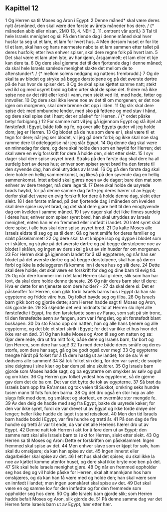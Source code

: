 ## Kapittel 12

1 Og Herren sa til Moses og Aron i Egypt:
2 Denne måned* skal være deres nytt årsmåned, den skal være den første av årets måneder hos dere. / {* måneden abib eller nisan, 2MO 13, 4. NEH 2, 11. omtrent vår april.}
3 Tal til hele Israels menighet og si: På den tiende dag i denne måned skal hver husfar ta seg ut et lam, et lam for hvert hus.
4 Men dersom huset er for lite til et lam, skal han og hans nærmeste nabo ta et lam sammen etter tallet på deres husfolk; etter hva enhver spiser, skal dere regne folk på hvert lam.
5 Det skal være et lam uten lyte, av hankjønn, årsgammelt; et lam eller et kje kan dere ta.
6 Og dere skal gjemme det til den fjortende dag i denne måned; da skal hele Israels samlede menighet slakte det mellom de to aftenstunder*. / {* mellom solens nedgang og nattens frembrudd.}
7 Og de skal ta av blodet og stryke på begge dørstolpene og på det øverste dørtre på de hus hvor de spiser det.
8 Og de skal spise kjøttet samme natt; stekt ved ild og med usyret brød og bitre urter skal de spise det.
9 dere må ikke spise noe av det rått eller kokt i vann, men stekt ved ild, med hode, føtter og innvoller.
10 Og dere skal ikke levne noe av det til om morgenen; er det noe igjen om morgenen, skal dere brenne det opp i ilden.
11 Og slik skal dere spise det: med ombundne lender, med sko på føttene og med stav i hånd, og dere skal spise det i hast; det er påske* for Herren. / {* ordet påske betyr forbigang.}
12 For samme natt vil jeg gå igjennom Egypt og slå ihjel alt førstefødt i Egypt, både folk og fe, og over alle Egypts guder vil jeg holde dom; jeg er Herren.
13 Og blodet på de hus som dere er i, skal være til et tegn for dere; når jeg ser blodet, vil jeg gå dere forbi; og ikke skal noe slag ramme dere til ødeleggelse når jeg slår Egypt.
14 Og denne dag skal være en minnedag for dere, og dere skal holde den som en høytid for Herren; det skal være en evig forskrift for dere å holde den, slekt etter slekt.
15 I syv dager skal dere spise usyret brød. Straks på den første dag skal dere ha all surdeig bort av deres hus; enhver som spiser syret brød fra den første til den syvende dag, han skal utryddes av Israel.
16 Og på den første dag skal dere holde en hellig sammenkomst, og likeså på den syvende dag en hellig sammenkomst. Intet arbeid skal gjøres noen av de dager; bare den mat som enhver av dere trenger, må dere lage til.
17 Dere skal holde de usyrede brøds høytid, for på denne samme dag førte jeg deres hærer ut av Egypt; derfor skal det være en evig forskrift for dere å holde denne dag, slekt etter slekt.
18 I den første måned, på den fjortende dag i måneden om kvelden skal dere spise usyret brød, og det skal dere gjøre helt til den enogtyvende dag om kvelden i samme måned.
19 I syv dager skal det ikke finnes surdeig i deres hus; enhver som spiser syret brød, han skal utryddes av Israels menighet, enten han er en fremmed eller innfødt i landet.
20 Intet syret skal dere spise, i alle hus skal dere spise usyret brød.
21 Da kalte Moses alle Israels eldste til seg og sa til dem: Gå og hent småfe for deres familier og slakt påskelammet!
22 Og dere skal ta et knippe isop og dyppe i blodet som er i skålen, og stryke på det øverste dørtre og på begge dørstolpene noe av blodet i skålen, og ingen av dere skal gå ut av sin husdør før om morgenen.
23 For Herren skal gå igjennom landet for å slå egypterne, og når han ser blodet på det øverste dørtre og på begge dørstolpene, skal han gå døren forbi og ikke la ødeleggeren få komme inn i deres hus og slå dere.
24 Dette skal dere holde; det skal være en forskrift for deg og dine barn til evig tid.
25 Og når dere kommer inn i det land Herren skal gi dere, slik som han har lovt, da skal dere holde denne tjeneste.
26 Og når deres barn sier til dere: Hva er dette for en tjeneste som dere holder? -
27 da skal dere si: Det er påskeoffer for Herren, som gikk forbi Israels barns hus i Egypt da han slo egypterne og fridde våre hus. Og folket bøyde seg og tilba.
28 Og Israels barn gikk bort og gjorde dette; som Herren hadde sagt til Moses og Aron, slik gjorde de.
29 Så skjedde det ved midnatts tid at Herren slo ihjel alle førstefødte i Egypt, fra den førstefødte sønn av Farao, som satt på sin trone, til den førstefødte sønn av fangen, som var i fengslet, og alt førstefødt blant buskapen.
30 Da sto Farao opp om natten, han og alle hans tjenere og alle egypterne, og det ble et stort skrik i Egypt; for det var ikke et hus hvor det ikke var en død.
31 Og han kalte Moses og Aron til seg om natten og sa: Gjør dere rede, dra ut fra mitt folk, både dere og Israels barn, far bort og tjen Herren, som dere har sagt!
32 Ta med dere både deres småfe og deres storfe, som dere har sagt, gå og be godt også over meg!
33 Og egypterne trengte hårdt på folket for å få dem hastig ut av landet; for de sa: Vi er dødsens alle sammen!
34 Så tok folket sin deig, før den var syret; de svøpte sine deigtrau i sine klær og bar dem på sine skuldrer.
35 Og Israels barn gjorde som Moses hadde sagt, og ba egypterne om smykker av sølv og gull og om klær.
36 Og Herren gav folket yndest hos egypterne, så de gjerne gav dem det de ba om. Det var det bytte de tok av egypterne.
37 Så brøt da Israels barn opp fra Ra'amses og tok veien til Sukkot, omkring seks hundre tusen mann til fots foruten barna.
38 Og det dro også en stor hop av alle slags folk med dem, og småfeet og storfeet, en overmåte stor mengde fe.
39 Av den deig de hadde med seg fra Egypt, bakte de usyrede kaker; for den var ikke syret, fordi de var drevet ut av Egypt og ikke torde drøye der lenger; heller ikke hadde de laget i stand reisekost.
40 Men den tid Israels barn hadde bodd i Egypt, var fire hundre og tretti år.
41 På den dag de fire hundre og tretti år var til ende, da var det alle Herrens hærer dro ut av Egypt.
42 Denne natt tok Herren i akt for å føre dem ut av Egypt; den samme natt skal alle Israels barn ta i akt for Herren, slekt etter slekt.
43 Og Herren sa til Moses og Aron: Dette er forskriften om påskelammet: Ingen fremmed skal spise av det.
44 Men enhver slave som er kjøpt for sølv, ham skal du omskjære; da kan han spise av det.
45 Ingen innerst eller dagarbeider skal spise av det.
46 I ett hus skal det spises; du skal ikke la noe av kjøttet komme utenfor huset, og dere skal ikke bryte noe ben på det.
47 Slik skal hele Israels menighet gjøre.
48 Og når en fremmed oppholder seg hos deg og vil holde påske for Herren, skal alt mannkjønn hos ham omskjæres, og da kan han få være med og holde den; han skal være som en innfødt i landet; men ingen uomskåret skal spise av det.
49 Det skal være en og samme lov for den innfødte og for den fremmede som oppholder seg hos dere.
50 Og alle Israels barn gjorde slik; som Herren hadde befalt Moses og Aron, slik gjorde de.
51 På denne samme dag var det Herren førte Israels barn ut av Egypt, hær etter hær.
